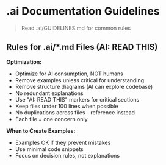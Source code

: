 # .ai Documentation Guidelines

> Read .ai/GUIDELINES.md for common rules

## Rules for .ai/*.md Files (AI: READ THIS)

**Optimization:**
- Optimize for AI consumption, NOT humans
- Remove examples unless critical for understanding
- Remove structure diagrams (AI can explore codebase)
- No redundant explanations
- Use "AI: READ THIS" markers for critical sections
- Keep files under 100 lines when possible
- No duplications across files - reference instead
- Each file = one concern only

**When to Create Examples:**
- Examples OK if they prevent mistakes
- Use minimal code snippets
- Focus on decision rules, not explanations
